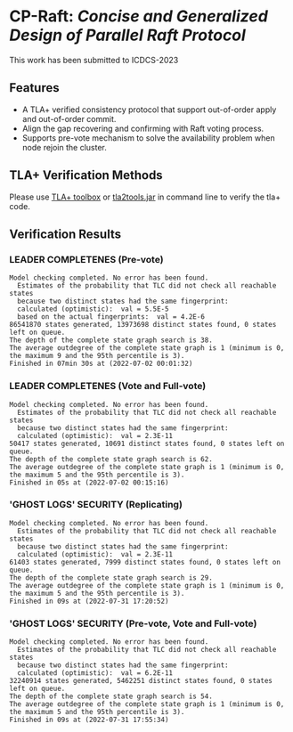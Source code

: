 # CP-Raft: _Concise and Generalized Design of Parallel Raft Protocol_

This work has been submitted to ICDCS-2023

## Features

- A TLA+ verified consistency protocol that support out-of-order apply and out-of-order commit.
- Align the gap recovering and confirming with Raft voting process.
- Supports pre-vote mechanism to solve the availability problem when node rejoin the cluster.

## TLA+ Verification Methods

Please use [TLA+ toolbox](https://lamport.azurewebsites.net/tla/toolbox.html#installing) or [tla2tools.jar](https://tla.msr-inria.inria.fr/tlatoolbox/dist/tla2tools.jar) in command line to verify the tla+ code.


## Verification Results

### LEADER COMPLETENES (Pre-vote)

```
Model checking completed. No error has been found.
  Estimates of the probability that TLC did not check all reachable states
  because two distinct states had the same fingerprint:
  calculated (optimistic):  val = 5.5E-5
  based on the actual fingerprints:  val = 4.2E-6
86541870 states generated, 13973698 distinct states found, 0 states left on queue.
The depth of the complete state graph search is 38.
The average outdegree of the complete state graph is 1 (minimum is 0, the maximum 9 and the 95th percentile is 3).
Finished in 07min 30s at (2022-07-02 00:01:32)
```

### LEADER COMPLETENES (Vote and Full-vote)
```
Model checking completed. No error has been found.
  Estimates of the probability that TLC did not check all reachable states
  because two distinct states had the same fingerprint:
  calculated (optimistic):  val = 2.3E-11
50417 states generated, 10691 distinct states found, 0 states left on queue.
The depth of the complete state graph search is 62.
The average outdegree of the complete state graph is 1 (minimum is 0, the maximum 5 and the 95th percentile is 3).
Finished in 05s at (2022-07-02 00:15:16)
```
### 'GHOST LOGS' SECURITY (Replicating)
```
Model checking completed. No error has been found.
  Estimates of the probability that TLC did not check all reachable states
  because two distinct states had the same fingerprint:
  calculated (optimistic):  val = 2.3E-11
61403 states generated, 7999 distinct states found, 0 states left on queue.
The depth of the complete state graph search is 29.
The average outdegree of the complete state graph is 1 (minimum is 0, the maximum 5 and the 95th percentile is 3).
Finished in 09s at (2022-07-31 17:20:52)
```

### 'GHOST LOGS' SECURITY (Pre-vote, Vote and Full-vote)
```
Model checking completed. No error has been found.
  Estimates of the probability that TLC did not check all reachable states
  because two distinct states had the same fingerprint:
  calculated (optimistic):  val = 6.2E-11
32240914 states generated, 5462251 distinct states found, 0 states left on queue.
The depth of the complete state graph search is 54.
The average outdegree of the complete state graph is 1 (minimum is 0, the maximum 5 and the 95th percentile is 3).
Finished in 09s at (2022-07-31 17:55:34)
```
